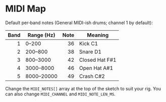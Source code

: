 # MIDI Map

Default per‑band notes (General MIDI-ish drums; channel 1 by default):

| Band | Range (Hz)        | Note | Meaning |
|-----:|-------------------|-----:|---------|
| 1    | 0–200             | 36   | Kick C1 |
| 2    | 200–800           | 38   | Snare D1 |
| 3    | 800–3000          | 42   | Closed Hat F#1 |
| 4    | 3000–8000         | 46   | Open Hat A#1 |
| 5    | 8000–20000        | 49   | Crash C#2 |

Change the `MIDI_NOTES[]` array at the top of the sketch to suit your rig. You can also change `MIDI_CHANNEL` and `MIDI_NOTE_LEN_MS`.
